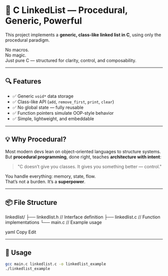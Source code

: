 # 🧠 C LinkedList — Procedural, Generic, Powerful

This project implements a **generic, class-like linked list in C**, using only the procedural paradigm.

No macros.  
No magic.  
Just pure C — structured for clarity, control, and composability.

---

## 🔍 Features

- ✅ Generic `void*` data storage
- ✅ Class-like API (`add`, `remove_first`, `print`, `clear`)
- ✅ No global state — fully reusable
- ✅ Function pointers simulate OOP-style behavior
- ✅ Simple, lightweight, and embeddable

---

## 💡 Why Procedural?

Most modern devs lean on object-oriented languages to structure systems.  
But **procedural programming**, done right, teaches **architecture with intent**:

> "C doesn’t give you classes. It gives you something better — control."

You handle everything: memory, state, flow.  
That’s not a burden. It’s a **superpower**.

---

## 📦 File Structure
linkedlist/
├── linkedlist.h // Interface definition
├── linkedlist.c // Function implementations
└── main.c // Example usage

yaml
Copy
Edit

---

## 🚀 Usage

```bash
gcc main.c linkedlist.c -o linkedlist_example
./linkedlist_example
